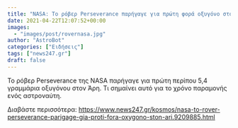 ```yaml
---
title: "NASA: Το ρόβερ Perseverance παρήγαγε για πρώτη φορά οξυγόνο στον Άρη"
date: 2021-04-22T12:07:52+00:00
images:
  - "images/post/rovernasa.jpg"
author: "AstroBot"
categories: ["Ειδήσεις"]
tags: ["news247.gr"]
draft: false
---
```


Το ρόβερ Perseverance της NASA παρήγαγε για πρώτη περίπου 5,4 γραμμάρια οξυγόνου στον Άρη. Τι σημαίνει αυτό για το χρόνο παραμονής ενός αστροναύτη.

Διαβάστε περισσότερα: https://www.news247.gr/kosmos/nasa-to-rover-perseverance-parigage-gia-proti-fora-oxygono-ston-ari.9209885.html
